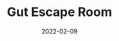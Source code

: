 ---
title: Gut Escape Room
description: Students navigate the Gut and try to answer questions to move through it
date_deployed: 2021-05-01
date: 2022-02-09
tags:
  - experiences
layout: layouts/experience.njk
---